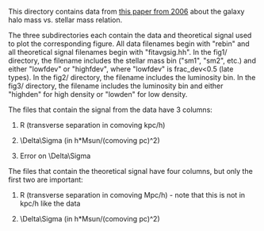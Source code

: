 This directory contains data from [this paper from
2006](http://adsabs.harvard.edu/abs/2006MNRAS.368..715M) about the galaxy halo mass vs. stellar mass
relation. 

The three subdirectories each contain the data and theoretical signal used to plot the corresponding
figure.  All data filenames begin with "rebin" and all theoretical signal filenames begin with
"fitavgsig.hh".  In the fig1/ directory, the filename includes the stellar mass bin ("sm1", "sm2",
etc.) and either "lowfdev" or "highfdev", where "lowfdev" is frac_dev<0.5 (late types).  In the
fig2/ directory, the filename includes the luminosity bin.  In the fig3/ directory, the filename
includes the luminosity bin and either "highden" for high density or "lowden" for low density.

The files that contain the signal from the data have 3 columns:

1. R (transverse separation in comoving kpc/h)

2. \Delta\Sigma (in h*Msun/(comoving pc)^2)

3. Error on \Delta\Sigma

The files that contain the theoretical signal have four columns, but
only the first two are important:

1. R (transverse separation in comoving Mpc/h) - note that this is
not in kpc/h like the data

2. \Delta\Sigma (in h*Msun/(comoving pc)^2)
